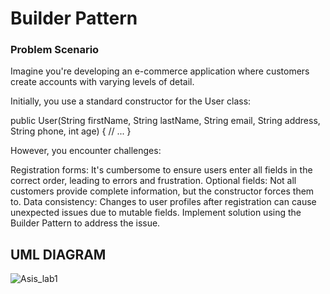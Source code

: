 # Builder Pattern

### Problem Scenario ###

Imagine you're developing an e-commerce application where customers create accounts with varying levels of detail.

Initially, you use a standard constructor for the User class:

public User(String firstName, String lastName, String email,
           String address, String phone, int age) {
     // ...
}

However, you encounter challenges:

Registration forms: It's cumbersome to ensure users enter all fields in the correct order, leading to errors and frustration.
Optional fields: Not all customers provide complete information, but the constructor forces them to.
Data consistency: Changes to user profiles after registration can cause unexpected issues due to mutable fields.
Implement solution using the Builder Pattern to address the issue.

## UML DIAGRAM
![Asis_lab1](https://github.com/tebenbrus/BuilderPattern/assets/114350433/c317d4f7-77de-4498-b94d-85c3d38e67d2)
